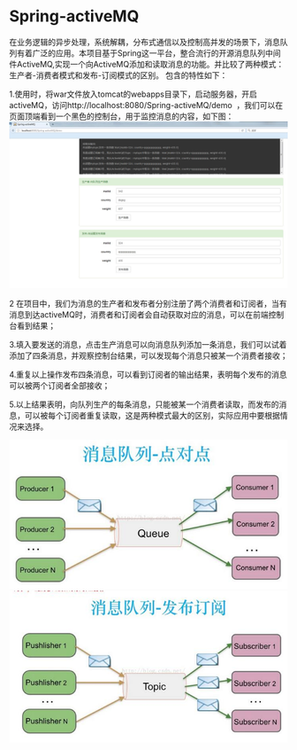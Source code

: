 # Spring-activeMQ
  在业务逻辑的异步处理，系统解耦，分布式通信以及控制高并发的场景下，消息队列有着广泛的应用。本项目基于Spring这一平台，整合流行的开源消息队列中间件ActiveMQ,实现一个向ActiveMQ添加和读取消息的功能。并比较了两种模式：生产者-消费者模式和发布-订阅模式的区别。
包含的特性如下：  
  
1.使用时，将war文件放入tomcat的webapps目录下，启动服务器，开启activeMQ，访问http://localhost:8080/Spring-activeMQ/demo  ，我们可以在页面顶端看到一个黑色的控制台，用于监控消息的内容，如下图：
 ![alt text](https://github.com/shenzhanwang/Spring-activeMQ/blob/master/%E6%88%AA%E5%9B%BE/1.jpg)  
 

2 在项目中，我们为消息的生产者和发布者分别注册了两个消费者和订阅者，当有消息到达activeMQ时，消费者和订阅者会自动获取对应的消息，可以在前端控制台看到结果；

 
3.填入要发送的消息，点击生产消息可以向消息队列添加一条消息，我们可以试着添加了四条消息，并观察控制台结果，可以发现每个消息只被某一个消费者接收； 

 
4.重复以上操作发布四条消息，可以看到订阅者的输出结果，表明每个发布的消息可以被两个订阅者全部接收；
 
   
5.以上结果表明，向队列生产的每条消息，只能被某一个消费者读取，而发布的消息，可以被每个订阅者重复读取，这是两种模式最大的区别，实际应用中要根据情况来选择。
 
  ![alt text](https://github.com/shenzhanwang/Spring-activeMQ/blob/master/%E6%88%AA%E5%9B%BE/QQ%E6%88%AA%E5%9B%BE20161109085633.jpg)
   ![alt text](https://github.com/shenzhanwang/Spring-activeMQ/blob/master/%E6%88%AA%E5%9B%BE/QQ%E6%88%AA%E5%9B%BE20161109085653.jpg)



 



